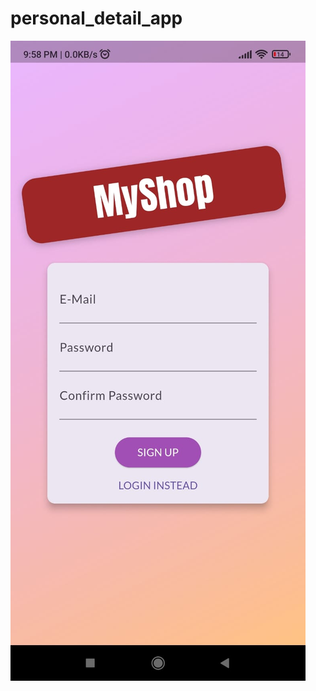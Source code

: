 # personal_detail_app

![logo](https://github.com/kartikpachori/PersonalExpensesApp/blob/main/assests/images/Pick1.jpg "Width: 20px, Height: 50px")
